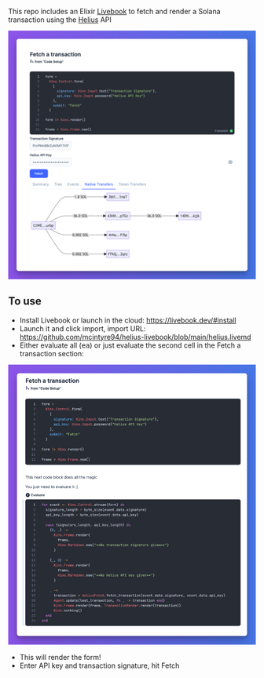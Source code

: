 This repo includes an Elixir [Livebook](https://livebook.dev) to fetch and render a Solana transaction using the [Helius](https://helius.xyz) API

![](./images/fetch-transaction.png)

## To use

- Install Livebook or launch in the cloud: https://livebook.dev/#install
- Launch it and click import, import URL: https://github.com/mcintyre94/helius-livebook/blob/main/helius.livemd
- Either evaluate all (<kbd>ea</kbd>) or just evaluate the second cell in the Fetch a transaction section:

![](./images/fetch-loop.png)

- This will render the form!
- Enter API key and transaction signature, hit Fetch
